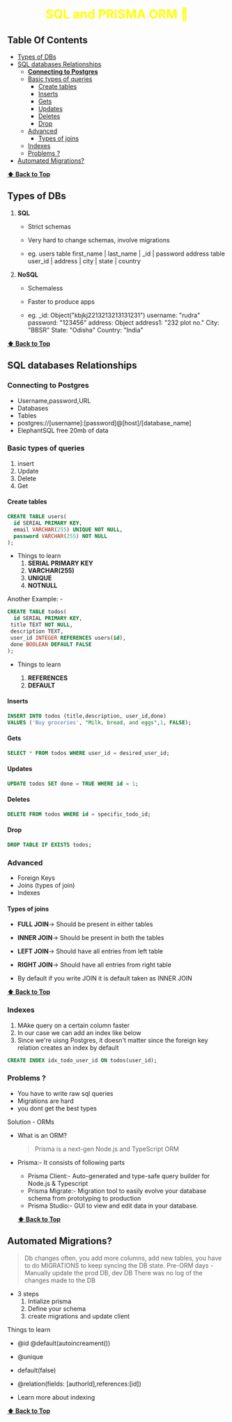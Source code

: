 <h1 style="color:yellow"><center>SQL and PRISMA ORM 🧾</center></h1>

## Table Of Contents

- [Types of DBs](#types-of-dbs)
- [SQL databases Relationships](#sql-databases-relationships)
  - [**Connecting to Postgres**](#connecting-to-postgres)
  - [Basic types of queries](#basic-types-of-queries)
    - [Create tables](#create-tables)
    - [Inserts](#inserts)
    - [Gets](#gets)
    - [Updates](#updates)
    - [Deletes](#deletes)
    - [Drop](#drop)
  - [Advanced](#advanced)
    - [Types of joins](#types-of-joins)
  - [Indexes](#indexes)
  - [Problems ?](#problems-)
- [Automated Migrations?](#automated-migrations)

**[⬆ Back to Top](#table-of-contents)**

## Types of DBs

1. **SQL**

   - Strict schemas
   - Very hard to change schemas, involve migrations

   - eg. users table
     first_name | last_name | \_id | password
     address table
     user_id | address | city | state | country

2. **NoSQL**

   - Schemaless
   - Faster to produce apps

   - eg.
     \_id: Object("kbjkj2213213213131231")
     username: "rudra"
     password: "123456"
     address: Object
     address1: "232 plot no."
     City: "BBSR"
     State: "Odisha"
     Country: "India"

**[⬆ Back to Top](#table-of-contents)**

## SQL databases Relationships

### **Connecting to Postgres**

- Username,password,URL
- Databases
- Tables
- postgres://[username]:[password]@[host]/[database_name]
- ElephantSQL free 20mb of data

### Basic types of queries

1. insert
2. Update
3. Delete
4. Get

#### Create tables

```sql
CREATE TABLE users(
  id SERIAL PRIMARY KEY,
  email VARCHAR(255) UNIQUE NOT NULL,
  password VARCHAR(255) NOT NULL
);
```

- Things to learn
  1. **SERIAL PRIMARY KEY**
  2. **VARCHAR(255)**
  3. **UNIQUE**
  4. **NOTNULL**

Another Example: -

```sql
CREATE TABLE todos(
  id SERIAL PRIMARY KEY,
 title TEXT NOT NULL,
 description TEXT,
 user_id INTEGER REFERENCES users(id),
 done BOOLEAN DEFAULT FALSE
);
```

- Things to learn

  1. **REFERENCES**
  2. **DEFAULT**

#### Inserts

```sql
INSERT INTO todos (title,description, user_id,done)
VALUES ('Buy groceries', "Milk, bread, and eggs",1, FALSE);
```

#### Gets

```sql
SELECT * FROM todos WHERE user_id = desired_user_id;
```

#### Updates

```sql
UPDATE todos SET done = TRUE WHERE id = 1;
```

#### Deletes

```sql
DELETE FROM todos WHERE id = specific_todo_id;
```

#### Drop

```sql
DROP TABLE IF EXISTS todos;
```

### Advanced

- Foreign Keys
- Joins (types of join)
- Indexes

#### Types of joins

- **FULL JOIN**-> Should be present in either tables
- **INNER JOIN**-> Should be present in both the tables
- **LEFT JOIN**-> Should have all entries from left table
- **RIGHT JOIN**-> Should have all entries from right table

- By default if you write JOIN it is default taken as INNER JOIN

**[⬆ Back to Top](#table-of-contents)**

### Indexes

1. MAke query on a certain column faster
2. In our case we can add an index like below
3. Since we're uisng Postgres, it doesn't matter since the foreign key relation creates an index by default

```sql
CREATE INDEX idx_todo_user_id ON todos(user_id);
```

### Problems ?

- You have to write raw sql queries
- Migrations are hard
- you dont get the best types

Solution - ORMs

- What is an ORM?

  > Prisma is a next-gen Node.js and TypeScript ORM

- Prisma:- It consists of following parts

  - Prisma Client:- Auto-generated and type-safe query builder for Node.js & Typescript
  - Prisma Migrate:- Migration tool to easily evolve your database schema from prototyping to production
  - Prisma Studio:- GUI to view and edit data in your database.

  **[⬆ Back to Top](#table-of-contents)**

## Automated Migrations?

> Db changes often, you add more columns, add new tables, you have to do MIGRATIONS to keep syncing the DB state.
> Pre-ORM days - Manually update the prod DB, dev DB
> There was no log of the changes made to the DB

- 3 steps
  1. Intialize prisma
  2. Define your schema
  3. create migrations and update client

Things to learn

- @id @default(autoincreament())
- @unique
- default(false)
- @relation(fields: [authorId],references:[id])

- Learn more about indexing

**[⬆ Back to Top](#table-of-contents)**

